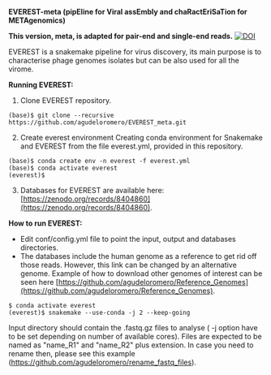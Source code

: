 **EVEREST-meta (pipEline for Viral assEmbly and chaRactEriSaTion for METAgenomics)**

**This version, meta, is adapted for pair-end and single-end reads.**
[![DOI](https://zenodo.org/badge/569978563.svg)](https://zenodo.org/doi/10.5281/zenodo.10487445)

EVEREST is a snakemake pipeline for virus discovery, its main purpose is to characterise phage genomes isolates but can be also used for all the virome.

**Running EVEREST:**

1. Clone EVEREST repository.
```
(base)$ git clone --recursive https://github.com/agudeloromero/EVEREST_meta.git
```

2. Create everest environment
Creating conda environment for Snakemake and EVEREST from the file everest.yml, provided in this repository.
```
(base)$ conda create env -n everest -f everest.yml
(base)$ conda activate everest
(everest)$
```

3. Databases for EVEREST are available here: [https://zenodo.org/records/8404860](https://zenodo.org/records/8404860).

**How to run EVEREST:**

* Edit conf/config.yml file to point the input, output and databases directories.
* The databases include the human genome as a reference to get rid off those reads. However, this link can be changed by an alternative genome. Example of how to download other genomes of interest can be seen here [https://github.com/agudeloromero/Reference_Genomes](https://github.com/agudeloromero/Reference_Genomes).
```
$ conda activate everest
(everest)$ snakemake --use-conda -j 2 --keep-going
```
Input directory should contain the .fastq.gz files to analyse ( -j option have to be set depending on number of available cores).
Files are expected to be named as "name_R1" and "name_R2" plus extension. In case you need to rename then, please see this example (https://github.com/agudeloromero/rename_fastq_files).
